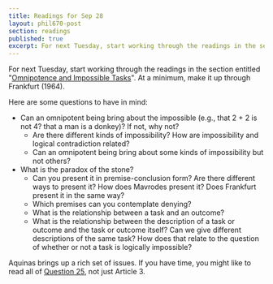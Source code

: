 ```yaml
---
title: Readings for Sep 28
layout: phil670-post
section: readings
published: true
excerpt: For next Tuesday, start working through the readings in the section entitled "[Omnipotence and Impossible Tasks](/670f2010/readings/readings-on-omnipotence.html#omnipotence-and-impossible-tasks)"
---
```


For next Tuesday, start working through the readings in the section entitled "[Omnipotence and Impossible Tasks](/670f2010/readings/readings-on-omnipotence.html#omnipotence-and-impossible-tasks)". At a minimum, make it up through Frankfurt (1964).

Here are some questions to have in mind:

+   Can an omnipotent being bring about the impossible (e.g., that 2 + 2 is not 4? that a man is a donkey)? If not, why not?
    +   Are there different kinds of impossibility? How are impossibility and logical contradiction related?
    +   Can an omnipotent being bring about some kinds of impossibility but not others?
+   What is the paradox of the stone?
    +   Can you present it in premise-conclusion form? Are there different ways to present it? How does Mavrodes present it? Does Frankfurt present it in the same way?
    +   Which premises can you contemplate denying?
    +   What is the relationship between a task and an outcome?
    +   What is the relationship between the description of a task or outcome and the task or outcome itself? Can we give different descriptions of the same task? How does that relate to the question of whether or not a task is logically impossible?
    
Aquinas brings up a rich set of issues. If you have time, you might like to read all of [Question 25](http://www.newadvent.org/summa/1025.htm), not just Article 3. 